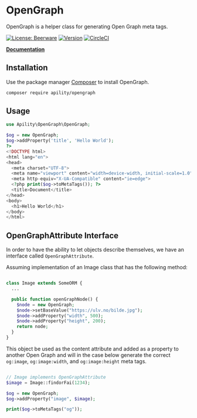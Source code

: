 # OpenGraph

OpenGraph is a helper class for generating Open Graph meta tags.

[![License: Beerware](https://img.shields.io/badge/license-beerware-green.svg)](https://spdx.org/licenses/Beerware)
[![Version](https://img.shields.io/github/tag/apility/php-opengraph.svg?label=version)](https://github.com/apility/opengrahph/releases/latest)
[![CircleCI](https://circleci.com/gh/apility/opengraph/tree/dev.svg?style=shield&circle-token=5df30032f17a7be371fe2fe0f145664e3ca0945a)](https://circleci.com/gh/apility/opengraph/tree/dev)

**[Documentation](http://htmlpreview.github.io/?https://github.com/apility/opengraph/blob/master/docs/index.html)**

## Installation

Use the package manager [Composer](https://getcomposer.org/) to install OpenGraph.

```bash
composer require apility/opengraph
```

## Usage

```php
use Apility\OpenGraph\OpenGraph;

$og = new OpenGraph;
$og->addProperty('title', 'Hello World');
?>
<!DOCTYPE html>
<html lang="en">
<head>
  <meta charset="UTF-8">
  <meta name="viewport" content="width=device-width, initial-scale=1.0">
  <meta http-equiv="X-UA-Compatible" content="ie=edge">
  <?php print($og->toMetaTags()); ?>
  <title>Document</title>
</head>
<body>
  <h1>Hello World</h1>
</body>
</html>
```

## OpenGraphAttribute Interface
In order to have the ability to let objects describe themselves, we have an interface called `OpenGraphAttribute`.

Assuming implementation of an Image class that has the following method:
```php

class Image extends SomeORM {
  ...

  public function openGraphNode() {
    $node = new OpenGraph;
    $node->setBaseValue("https://ulv.no/bilde.jpg");
    $node->addProperty("width", 500);
    $node->addProperty("height", 200);
    return node;
  }
}

```

This object be used as the content attribute and added as a property to another Open Graph
and will in the case below generate the correct `og:image`, `og:image:width`, and `og:image:height` meta tags.
```php

// Image implements OpenGraphAttribute
$image = Image::findorFai(1234);

$og = new OpenGraph;
$og->addProperty("image", $image);

print($og->toMetaTags("og"));

```

